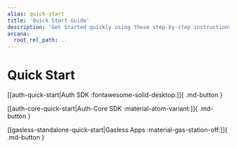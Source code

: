 ```yaml
---
alias: quick-start
title: 'Quick Start Guide'
description: 'Get Started quickly using these step-by-step instructions. Register the Web3 app, obtain a ClientID and then integrate the app with the Arcana Auth SDK.'
arcana:
  root_rel_path: ..
---
```


# Quick Start

[[auth-quick-start|Auth SDK :fontawesome-solid-desktop:]]{ .md-button }

[[auth-core-quick-start|Auth-Core SDK :material-atom-variant:]]{ .md-button }

[[gasless-standalone-quick-start|Gasless Apps :material-gas-station-off:]]{ .md-button }